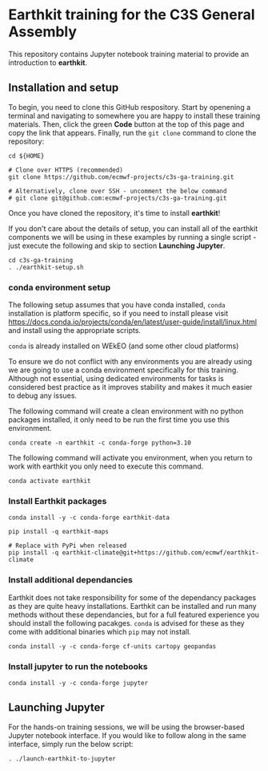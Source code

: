 # Earthkit training for the C3S General Assembly

This repository contains Jupyter notebook training material to provide an introduction to **earthkit**.

## Installation and setup

To begin, you need to clone this GitHub respository. Start by openening a terminal
and navigating to somewhere you are happy to install these training materials. Then,
click the green **Code** button at the top of this page and copy the link that appears.
Finally, run the `git clone` command to clone the repository:

```
cd ${HOME}

# Clone over HTTPS (recommended)
git clone https://github.com/ecmwf-projects/c3s-ga-training.git

# Alternatively, clone over SSH - uncomment the below command
# git clone git@github.com:ecmwf-projects/c3s-ga-training.git
```

Once you have cloned the repository, it's time to install **earthkit**!

If you don't care about the details of setup, you can install all of the earthkit
components we will be using in these examples by running a single script - 
just execute the following and skip to section **Launching Jupyter**.

```
cd c3s-ga-training
. ./earthkit-setup.sh
```

### conda environment setup

The following setup assumes that you have conda installed,
`conda` installation is platform specific, so if you need to install
please visit https://docs.conda.io/projects/conda/en/latest/user-guide/install/linux.html
and install using the appropriate scripts.

`conda` is already installed on WEkEO (and some other cloud platforms)

To ensure we do not conflict with any environments you are already using we are going to use a conda environment specifically for this training. Although not essential, using dedicated environments for tasks is considered best practice as it improves stability and makes it much easier to debug any issues.

The following command will create a clean environment with no python packages installed, it only need to be run the first time you use this environment. 

```
conda create -n earthkit -c conda-forge python=3.10 
```

The following command will activate you environment, when you return to work with earthkit you only need to execute this command.

```
conda activate earthkit
```

### Install Earthkit packages
```
conda install -y -c conda-forge earthkit-data 

pip install -q earthkit-maps

# Replace with PyPi when released
pip install -q earthkit-climate@git+https://github.com/ecmwf/earthkit-climate
```

### Install additional dependancies
Earthkit does not take responsibility for some of the dependancy packages as they are quite heavy
installations. Earthkit can be installed and run many methods without these dependancies, but for a full
featured experience you should install the following pacakges. `conda` is advised for these as they come
with additional binaries which `pip` may not install.

```
conda install -y -c conda-forge cf-units cartopy geopandas
```

### Install jupyter to run the notebooks
```
conda install -y -c conda-forge jupyter
```

## Launching Jupyter

For the hands-on training sessions, we will be using the browser-based Jupyter
notebook interface. If you would like to follow along in the same interface,
simply run the below script:

```
. ./launch-earthkit-to-jupyter
```